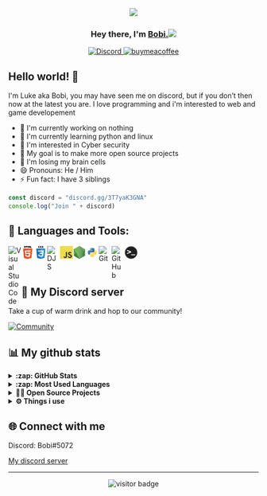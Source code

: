 
<div align="center">
<img src="https://i.imgur.com/8MupZHY.gif" width="400px" />
</div>


<h3 align="center">Hey there, I'm <a href="https://discord.gg/3T7yaK3GNA">Bobi.</a><img src="https://media.giphy.com/media/hvRJCLFzcasrR4ia7z/giphy.gif" width="28"></h3>
<p align="center">
  <a href="https://discord.gg/3T7yaK3GNA"><img alt="Discord" title="Discord" src="https://img.shields.io/badge/-Discord-7289DA?style=for-the-badge&logo=discord&logoColor=white" width="125px" />
<a href="https://www.buymeacoffee.com/programmerluke"><img alt="buymeacoffee" title="buymeacoffee" src="https://www.buymeacoffee.com/assets/img/custom_images/orange_img.png" width="150px"/>
	</a>
	


## Hello world! 👋

I'm Luke aka Bobi, you may have seen me on discord, but if you don’t then now at the latest you are. I love programming and i'm interested to web and game developement

- 🔨 I'm currently working on nothing
- 🌱 I'm currently learning python and linux
- 👀 I'm interested in Cyber security
- 🥅 My goal is to make more open source projects
- 🧠 I'm losing my brain cells
- 😄 Pronouns: He / Him
- ⚡ Fun fact: I have 3 siblings
```javascript
const discord = "discord.gg/3T7yaK3GNA"
console.log("Join " + discord)
```

## 🔨 Languages and Tools:

<img align="left" alt="Visual Studio Code" width="26px" src="https://camo.githubusercontent.com/ff2725410fd26b91a5539552d4c74e14a0ee6f83053f8c6b3d13815d1602188a/68747470733a2f2f696d672e69636f6e73382e636f6d2f636f6c6f722f33302f76697375616c2d73747564696f2d636f64652d323031392e706e67" />
<img align="left" alt="HTML5" width="26px" src="https://raw.githubusercontent.com/github/explore/80688e429a7d4ef2fca1e82350fe8e3517d3494d/topics/html/html.png" />
<img align="left" alt="CSS3" width="26px" src="https://raw.githubusercontent.com/github/explore/80688e429a7d4ef2fca1e82350fe8e3517d3494d/topics/css/css.png" />
<img align="left" alt="DJS" width="26px" src="https://camo.githubusercontent.com/d11bc5fc022603363226da69441297bc1f6dda6cd6253d80f5ed010125810aad/68747470733a2f2f692e696d6775722e636f6d2f534931445a66332e706e67" />
<img align="left" alt="JavaScript" width="26px" src="https://raw.githubusercontent.com/github/explore/80688e429a7d4ef2fca1e82350fe8e3517d3494d/topics/javascript/javascript.png" />
<img align="left" alt="Node.js" width="26px" src="https://raw.githubusercontent.com/github/explore/80688e429a7d4ef2fca1e82350fe8e3517d3494d/topics/nodejs/nodejs.png" />
<img align="left" alt="python" width="26px" src="https://raw.githubusercontent.com/github/explore/80688e429a7d4ef2fca1e82350fe8e3517d3494d/topics/python/python.png" />
<img align="left" alt="Git" width="26px" src="https://camo.githubusercontent.com/3717b27c1e565195f0d0aefab75c5bd69a8c0abcd6211222a37fa1c65baedc53/68747470733a2f2f696d672e69636f6e73382e636f6d2f636f6c6f722f33302f6769742e706e67" />
<img align="left" alt="GitHub" width="26px" src="https://camo.githubusercontent.com/627ffcf2df11c68d27d93aeee49955e9d4ce14ef304b8d725872d8a966fea9d1/68747470733a2f2f696d672e69636f6e73382e636f6d2f6d6174657269616c2d6f75746c696e65642f33302f6769746875622e706e67" />
<img align="left" alt="Terminal" width="26px" src="https://raw.githubusercontent.com/github/explore/80688e429a7d4ef2fca1e82350fe8e3517d3494d/topics/terminal/terminal.png" />
<br />
  
<br />
<br />

## 🌙 My Discord server

Take a cup of warm drink and hop to our community!

[![Community](https://discordapp.com/api/guilds/855035045362663464/widget.png?style=banner2)](https://discord.gg/3T7yaK3GNA)


## 📊 My github stats
<details>
  <summary><b>:zap: GitHub Stats</b></summary>

 <a style="text-decoration: none;" href="https://youtube.com/UltraX1">
  <img width=450 height=170 align="center" src="https://github-readme-stats.vercel.app/api?username=Bobsukka&theme=midnight-purple&show_icons=true&bg_color=0D1117&hide_border=true" />
</a>

</details>

<details>
  <summary><b>:zap: Most Used Languages</b></summary>

<a href="https://discord.gg/3T7yaK3GNA">
  <img align="center" src="https://github-readme-stats.vercel.app/api/top-langs/?username=Bobsukka&theme=midnight-purple&layout=compact&bg_color=0D1117&hide_border=true" />
</a>

</details>

<details>
  <summary><b>🧑‍🚀 Open Source Projects</b></summary>

  <br />
  <table>
    <thead align="center">
      <tr border: none;>
        <td><b>💻 Projects</b></td>
        <td><b>🌟 Stars</b></td>
        <td><b>🍴 Forks</b></td>
        <td><b>🐛 Issues</b></td>
        <td><b>🔔 Pull Requests</b></td>
        <td><b>👨‍💻 Language</b></td>
      </tr>
    </thead>
    <tbody>
      <tr>
	      <td><a href="https://github.com/Bobsukka/snake.py"><b>🐍 Snake</b></a></td>
        <td><img alt="Stars" src="https://img.shields.io/github/stars/Bobsukka/snake.py?style=flat-square&labelColor=343b41"/></td>
        <td><img alt="Forks" src="https://img.shields.io/github/forks/Bobsukka/snake.py?style=flat-square&labelColor=343b41"/></td>
        <td><img alt="Issues" src="https://img.shields.io/github/issues/Bobsukka/snake.py?style=flat-square"/></td>
        <td><img alt="Pull Requests" src="https://img.shields.io/github/issues-pr/Bobsukka/snake.py?style=flat-square"/></td>
        <td><img alt="Language" src="https://img.shields.io/github/languages/top/Bobsukka/snake.py?style=flat-square"/></td>
      </tr>
      <tr>
	      <td><a href="https://github.com/Bobsukka/Discord.js-v13-bot"><b>🤖 Djs v13 bot</b></a></td>
        <td><img alt="Stars" src="https://img.shields.io/github/stars/Bobsukka/Discord.js-v13-bot?style=flat-square&labelColor=343b41"/></td>
        <td><img alt="Forks" src="https://img.shields.io/github/forks/Bobsukka/Discord.js-v13-bot?style=flat-square&labelColor=343b41"/></td>
        <td><img alt="Issues" src="https://img.shields.io/github/issues/Bobsukka/Discord.js-v13-bot?style=flat-square"/></td>
        <td><img alt="Pull Requests" src="https://img.shields.io/github/issues-pr/Bobsukka/Discord.js-v13-bot?style=flat-square"/></td>
        <td><img alt="Language" src="https://img.shields.io/github/languages/top/Bobsukka/Discord.js-v13-bot?style=flat-square"/></td>
      </tr>
      <tr>
	      <td><a href="https://github.com/Bobsukka/minesweeper"><b>💣 Minesweeper</b></a></td>
        <td><img alt="Stars" src="https://img.shields.io/github/stars/Bobsukka/minesweeper?style=flat-square&labelColor=343b41"/></td>
        <td><img alt="Forks" src="https://img.shields.io/github/forks/Bobsukka/minesweeper?style=flat-square&labelColor=343b41"/></td>
        <td><img alt="Issues" src="https://img.shields.io/github/issues/Bobsukka/minesweeper?style=flat-square"/></td>
        <td><img alt="Pull Requests" src="https://img.shields.io/github/issues-pr/Bobsukka/minesweeper?style=flat-square"/></td>
        <td><img alt="Language" src="https://img.shields.io/github/languages/top/Bobsukka/minesweeper?style=flat-square"/></td>
      </tr>
    </tbody>
  </table>
  <br />
</details>
  
<details>	
  <br />
  <summary><b>⚙️ Things i use</b></summary>
  	<ul>
  	    <li><b>OS:</b> Windows 10</li>
	    <li><b>Pc: </b> Custom built pc</li>
  	    <li><b>Browser: </b> Googe chrome</li>
	    <li><b>Code Editor:</b> Visual Studio Code</li>
	    <br />
	</ul>	
</details>
  
## :globe_with_meridians: Connect with me
  
Discord: Bobi#5072
  
[My discord server](https://discord.gg/3T7yaK3GNA)
  
----

<p align='center'>
  <img src="https://visitor-badge.glitch.me/badge?page_id=Bobsukka" alt="visitor badge"/>
</p>
